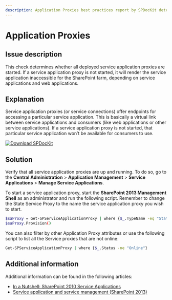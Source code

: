 ```yaml
---
description: Application Proxies best practices report by SPDocKit determines whether all deployed service application proxies are started.
---
```


# Application Proxies

## Issue description

This check determines whether all deployed service application proxies are started. If a service application proxy is not started, it will render the service application inaccessible for the SharePoint farm, depending on service applications and web applications.

## Explanation

Service application proxies \(or service connections\) offer endpoints for accessing a particular service application. This is basically a virtual link between service applications and consumers \(like web applications or other service applications\). If a service application proxy is not started, that particular service application won’t be available for consumers to use.

[![Download SPDocKit](../../.gitbook/assets/spdockit-download.png)](http://bit.ly/2US0Zna)

## Solution

Verify that all service application proxies are up and running. To do so, go to the **Central Administration** &gt; **Application Management** &gt; **Service Applications** &gt; **Manage Service Applications**.

To start a service application proxy, start the **SharePoint 2013 Management Shell** as an administrator and run the following script. Remember to change the State Service Proxy to the name the service application proxy you wish to start.

```bash
$saProxy = Get-SPServiceApplicationProxy | where {$_.TypeName -eq "State Service Proxy"} 
$saProxy.Provision()
```

You can also filter by other Application Proxy attributes or use the following script to list all the Service proxies that are not online:

```bash
Get-SPServiceApplicationProxy | where {$_.Status -ne "Online"}
```

## Additional information

Additional information can be found in the following articles:

* [In a Nutshell: SharePoint 2010 Service Applications](http://www.harbar.net/articles/sp2010sa2.aspx)
* [Service application and service management \(SharePoint 2013\)](https://technet.microsoft.com/en-us/library/ee704547.aspx)

